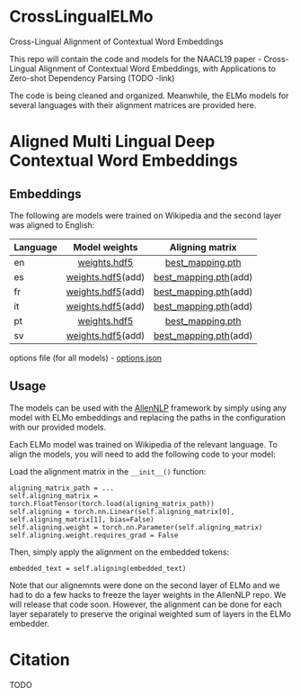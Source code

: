 # CrossLingualELMo
Cross-Lingual Alignment of Contextual Word Embeddings

This repo will contain the code and models for the NAACL19 paper - Cross-Lingual Alignment of Contextual Word Embeddings,  with Applications to Zero-shot Dependency Parsing (TODO -link)

The code is being cleaned and organized. Meanwhile, the ELMo models for several languages with their alignment matrices are provided here. 


# Aligned Multi Lingual Deep Contextual Word Embeddings

## Embeddings

The following are models were trained on Wikipedia and the second layer was aligned to English:

| Language        | Model weights | Aligning matrix  |
| ------------- |:-------------:| :-----:|
| en     | [weights.hdf5](https://www.dropbox.com/s/1h62kc1qdcuyy2u/en_weights.hdf5?dl=0) | [best_mapping.pth]() |
| es     | [weights.hdf5]()(add) | [best_mapping.pth]()(add) |
| fr     | [weights.hdf5]()(add) | [best_mapping.pth]()(add) |
| it     | [weights.hdf5]()(add) | [best_mapping.pth]()(add) |
| pt     | [weights.hdf5](https://www.dropbox.com/s/ul82jsal1khfw5b/pt_weights.hdf5?dl=0) | [best_mapping.pth]() |
| sv     | [weights.hdf5]()(add) | [best_mapping.pth]()(add) |


options file (for all models) - [options.json](https://www.dropbox.com/s/ypjuzlf7kj957g3/options262.json?dl=0)

## Usage

The models can be used with the [AllenNLP](https://allennlp.org) framework by simply using any model with ELMo embeddings and replacing the paths in the configuration with our provided models.

Each ELMo model was trained on Wikipedia of the relevant language. To align the models, you will need to add the following code to your model:

Load the alignment matrix in the `__init__()` function:

```
aligning_matrix_path = ...
self.aligning_matrix = torch.FloatTensor(torch.load(aligning_matrix_path))
self.aligning = torch.nn.Linear(self.aligning_matrix[0], self.aligning_matrix[1], bias=False)
self.aligning.weight = torch.nn.Parameter(self.aligning_matrix)
self.aligning.weight.requires_grad = False
```

Then, simply apply the alignment on the embedded tokens:
```
embedded_text = self.aligning(embedded_text)
```

Note that our alignemnts were done on the second layer of ELMo and we had to do a few hacks to freeze the layer weights in the AllenNLP repo. We will release that code soon. However, the alignment can be done for each layer separately to preserve the original weighted sum of layers in the ELMo embedder.



# Citation

TODO
